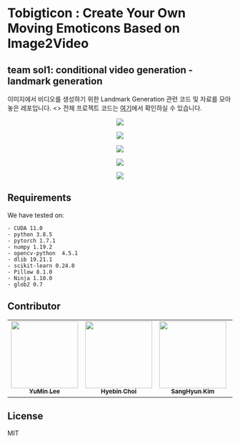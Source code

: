 # Tobigticon : Create Your Own Moving Emoticons Based on Image2Video
## team sol1: conditional video generation - landmark generation

이미지에서 비디오를 생성하기 위한 Landmark Generation 관련 코드 및 자료를 모아 놓은 레포입니다. <>
전체 프로젝트 코드는 [여기](https://github.com/Tobigs-team/Moving-Emoji-Generation)에서 확인하실 수 있습니다.

<p align="center"><img src="https://user-images.githubusercontent.com/55529646/105188157-f0d9b480-5b76-11eb-81a9-2a3f7f6f4660.jpg"></p>
<p align="center"><img src="https://user-images.githubusercontent.com/55529646/105188159-f1724b00-5b76-11eb-93a0-2947a18abd4c.jpg"></p>
<p align="center"><img src="https://user-images.githubusercontent.com/55529646/105188161-f20ae180-5b76-11eb-9391-efaacc4ab5b6.jpg"></p>
<p align="center"><img src="https://user-images.githubusercontent.com/55529646/105188166-f2a37800-5b76-11eb-95e2-45e132ee2f59.jpg"></p>
<p align="center"><img src="https://user-images.githubusercontent.com/55529646/105188167-f2a37800-5b76-11eb-829f-cb8e207c35e4.jpg"></p>

## Requirements
We have tested on:
``` 
- CUDA 11.0
- python 3.8.5
- pytorch 1.7.1
- numpy 1.19.2
- opencv-python  4.5.1
- dlib 19.21.1
- scikit-learn 0.24.0
- Pillow 8.1.0
- Ninja 1.10.0
- glob2 0.7
```

## Contributor
<!-- ALL-CONTRIBUTORS-LIST:START - Do not remove or modify this section -->
<!-- prettier-ignore-start -->
<!-- markdownlint-disable -->

<table>
  <tr>
    <td align="center"><a href="https://github.com/yourmean"><img src="https://user-images.githubusercontent.com/41895063/104711276-7cf96f80-5764-11eb-8473-99c5c0dc8a8a.png" width="150" height="150"><br /><sub><b>YuMin Lee</b></sub></td>
    <td align="center"><a href="https://github.com/lilly9117"><img src="https://user-images.githubusercontent.com/41895063/104711018-29872180-5764-11eb-9858-53c5f4cc26e4.png" width="150" height="150"><br /><sub><b>Hyebin Choi</b></sub></td>
    <td align="center"><a href="https://github.com/shkim960520"><img src="https://user-images.githubusercontent.com/55529646/104719176-6d335880-576f-11eb-849f-4d6756824d68.jpg" width="150" height="150"><br /><sub><b>SangHyun Kim</b></sub></td>
    <td align="center"><a href="https://github.com/Yu-Jin22"><img src="https://user-images.githubusercontent.com/41895063/104711416-afa36800-5764-11eb-85c1-1a9ad50033b7.png" width="150" height="150"><br /><sub><b>YuJin Han</b></sub></td>
  </tr>
</table>

## License
MIT

